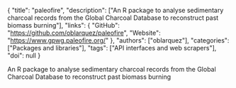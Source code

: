 {
  "title": "paleofire",
  "description": ["An R package to analyse sedimentary charcoal records from the Global Charcoal Database to reconstruct past biomass burning"],
  "links": {
    "GitHub": "https://github.com/oblarquez/paleofire",
    "Website": "https://www.gpwg.paleofire.org/"
  },
  "authors": ["oblarquez"],
  "categories": ["Packages and libraries"],
  "tags": ["API interfaces and web scrapers"],
  "doi": null
}

<!-- Generated by csv2md.R – do not edit by hand -->

An R package to analyse sedimentary charcoal records from the Global Charcoal Database to reconstruct past biomass burning